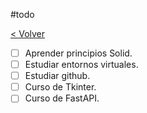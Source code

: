 #todo

[< Volver](Tareas)

- [ ] Aprender principios Solid.
- [ ] Estudiar entornos virtuales.
- [ ] Estudiar github.
- [ ] Curso de Tkinter.
- [ ] Curso de FastAPI.
